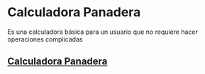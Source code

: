 # Calculadora Panadera 

Es una calculadora básica para un usuario que no requiere hacer operaciones complicadas

## [Calculadora Panadera](https://calculadorapanadera.azurewebsites.net) 
